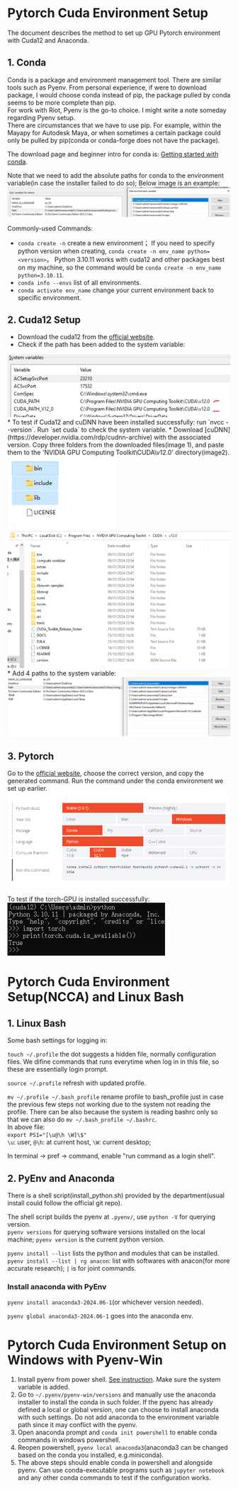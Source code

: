 # Pytorch Cuda Environment Setup

The document describes the method to set up GPU Pytorch environment with Cuda12 and Anaconda.  

## 1. Conda  
Conda is a package and environment management tool. There are similar tools such as Pyenv. From personal experience,
if were to download package, I would choose conda instead of pip, the package pulled by conda seems to be more complete
than pip.   
For work with Riot, Pyenv is the go-to choice. I might write a note someday regarding Pyenv setup.  
There are circumstances that we have to use pip. For example, within the Mayapy for Autodesk Maya, or when 
sometimes a certain package could only be pulled by pip(conda or conda-forge does not have the package).  

The download page and beginner intro for conda is: 
[Getting started with conda](https://conda.io/projects/conda/en/latest/user-guide/getting-started.html).  

Note that we need to add the absolute paths for conda to the environment variable(in case the installer failed to do 
so); Below image is an example:    
<img src="../image/torch_cuda/system_var.PNG">  

Commonly-used Commands:
* `conda create -n` create a new environment；
If you need to specify python version when creating, `conda create -n env_name python=<version>`。
Python 3.10.11 works with cuda12 and other packages best on my machine,
so the command would be `conda create -n env_name python=3.10.11`.
* `conda info --envs` list of all environments.
* `conda activate env_name` change your current environment back to specific environment.  


## 2. Cuda12 Setup  
* Download the cuda12 from the [official website](https://developer.nvidia.com/cuda-12-0-0-download-archive).
* Check if the path has been added to the system variable:  
<img src="../image/torch_cuda/cuda.PNG">    
* To test if Cuda12 and cuDNN have been installed successfully: run `nvcc --version`. Run `set cuda` to check the system 
variable.
* Download [cuDNN](https://developer.nvidia.com/rdp/cudnn-archive) with the associated version. 
Copy three folders from the downloaded files(image 1), and paste them to the 'NVIDIA GPU Computing Toolkit\CUDA\v12.0'
directory(image2).    
<img src="../image/torch_cuda/cudnn_01.PNG">  
<img src="../image/torch_cuda/cudnn_02.PNG">  
* Add 4 paths to the system variable:  
<img src="../image/torch_cuda/cuda_env_path.PNG">  


## 3. Pytorch  
Go to the [official website](https://pytorch.org/get-started/locally/), choose the correct version, and copy the 
generated command. Run the command under the conda environment we set up earlier.   
<img src="../image/torch_cuda/torch.PNG">

To test if the torch-GPU is installed successfully:  
<img src="../image/torch_cuda/torch_test.PNG">   


# Pytorch Cuda Environment Setup(NCCA) and Linux Bash  
## 1. Linux Bash
Some bash settings for logging in:  

`touch ~/.profile` the dot suggests a hidden file, normally configuration files. We difine commands that runs everytime when log in in this file, so these are essentially login prompt.  

`source ~/.profile` refresh with updated profile.   

`mv ~/.profile ~/.bash_profile` rename profile to bash_profile just in case the previous few steps not working due to the system not reading the profile. There can be also because the system is reading bashrc only so that we can also do `mv ~/.bash_profile ~/.bashrc`.  
In above file:  
`export PS1="[\u@\h \W]\$"`  
`\u`: user, `@\h`: at current host, `\W`: current desktop;  

In terminal -> pref -> command, enable "run command as a login shell".  

## 2. PyEnv and Anaconda
There is a shell script(install_python.sh) provided by the department(usual install could follow the official git repo).  

The shell script builds the pyenv at `.pyenv/`, use `python -V` for querying version.   
`pyenv versions` for querying software versions installed on the local machine; `pyenv version` is the current python version.  

`pyenv install --list` lists the python and modules that can be installed.    
`pyenv install --list | rg anacon`: list with softwares with anacon(for more accurate research); `|` is for joint commands.  

### Install anaconda with PyEnv  
`pyenv install anaconda3-2024.06-1`(or whichever version needed).   

`pyenv global anaconda3-2024.06-1` goes into the anaconda env.  


# Pytorch Cuda Environment Setup on Windows with Pyenv-Win
1. Install pyenv from power shell. [See instruction](https://github.com/pyenv-win/pyenv-win).
   Make sure the system variable is added.
2. Go to `~/.pyenv/pyenv-win/versions` and manually use the anaconda installer to install the conda in such folder.
   If the pyenc has already defined a local or global version, one can choose to install anaconda with such settings. Do not add anaconda to the environment variable path since it may conflict with the pyenv.
3. Open anaconda prompt and `conda init powershell` to enable conda commands in windows powershell. 
4. Reopen powershell, `pyenv local anaconda3`(anaconda3 can be changed based on the conda you installed, e.g.miniconda).
5. The above steps should enable conda in powershell and alongside pyenv. Can use conda-executable programs such as `jupyter notebook` and any other conda commands to test if the configuration works.






